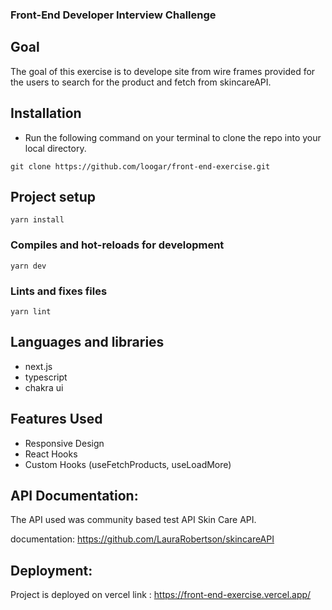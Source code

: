 ### Front-End Developer Interview Challenge


## Goal
The goal of this exercise is to develope site from wire frames provided for the users to search for the product
and fetch from skincareAPI. 


## Installation

- Run the following command on your terminal to clone the repo into your local directory.

``` 
git clone https://github.com/loogar/front-end-exercise.git 
```
## Project setup
```
yarn install
```

### Compiles and hot-reloads for development
```
yarn dev
```

### Lints and fixes files
```
yarn lint
```

## Languages and libraries
- next.js
- typescript
- chakra ui

## Features Used

- Responsive Design
- React Hooks
- Custom  Hooks (useFetchProducts, useLoadMore)



## API Documentation:
The API  used  was community based test API Skin Care API.

documentation:  https://github.com/LauraRobertson/skincareAPI


## Deployment:
Project is deployed on vercel link : https://front-end-exercise.vercel.app/
